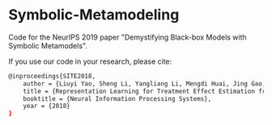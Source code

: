 # Symbolic-Metamodeling
Code for the NeurIPS 2019 paper "Demystifying Black-box Models with Symbolic Metamodels".

If you use our code in your research, please cite:
```sh
@inproceedings{SITE2018,
	author = {Liuyi Yao, Sheng Li, Yangliang Li, Mengdi Huai, Jing Gao, Aidong Zhang},
	title = {Representation Learning for Treatment Effect Estimation from Observational Data},
	booktitle = {Neural Information Processing Systems},
	year = {2018}
}
```


